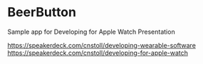 # BeerButton
Sample app for Developing for Apple Watch Presentation

https://speakerdeck.com/cnstoll/developing-wearable-software
https://speakerdeck.com/cnstoll/developing-for-apple-watch
